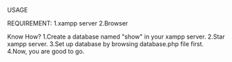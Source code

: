 USAGE

REQUIREMENT:
1.xampp server
2.Browser

Know How?
1.Create a database named "show" in your xampp server.
2.Star xampp server.
3.Set up database by browsing database.php file first.
4.Now, you are good to go.

